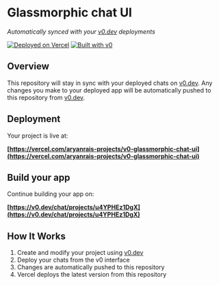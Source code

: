 # Glassmorphic chat UI

*Automatically synced with your [v0.dev](https://v0.dev) deployments*

[![Deployed on Vercel](https://img.shields.io/badge/Deployed%20on-Vercel-black?style=for-the-badge&logo=vercel)](https://vercel.com/aryanrais-projects/v0-glassmorphic-chat-ui)
[![Built with v0](https://img.shields.io/badge/Built%20with-v0.dev-black?style=for-the-badge)](https://v0.dev/chat/projects/u4YPHEz1DgX)

## Overview

This repository will stay in sync with your deployed chats on [v0.dev](https://v0.dev).
Any changes you make to your deployed app will be automatically pushed to this repository from [v0.dev](https://v0.dev).

## Deployment

Your project is live at:

**[https://vercel.com/aryanrais-projects/v0-glassmorphic-chat-ui](https://vercel.com/aryanrais-projects/v0-glassmorphic-chat-ui)**

## Build your app

Continue building your app on:

**[https://v0.dev/chat/projects/u4YPHEz1DgX](https://v0.dev/chat/projects/u4YPHEz1DgX)**

## How It Works

1. Create and modify your project using [v0.dev](https://v0.dev)
2. Deploy your chats from the v0 interface
3. Changes are automatically pushed to this repository
4. Vercel deploys the latest version from this repository